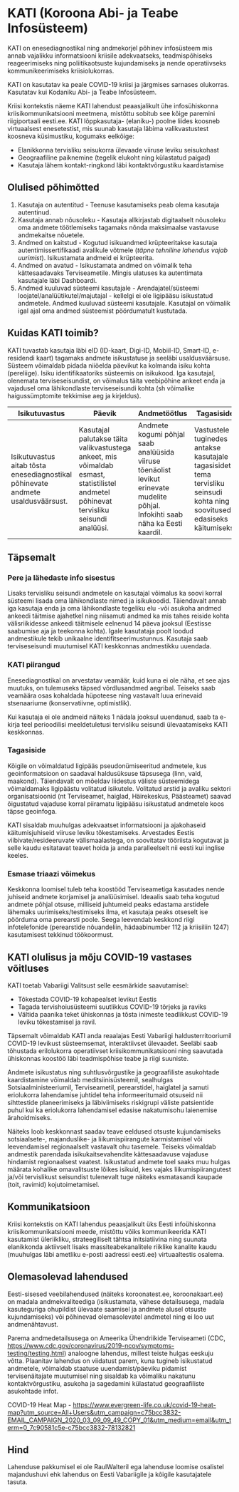 # KATI (Koroona Abi- ja Teabe Infosüsteem)

KATI on enesediagnostikal ning andmekorjel põhinev infosüsteem mis annab vajalikku informatsiooni kriisile adekvaatseks, teadmispõhiseks reageerimiseks ning poliitikaotsuste kujundamiseks ja nende operatiivseks kommunikeerimiseks kriisiolukorras.

KATI on kasutatav ka peale COVID-19 kriisi ja järgmises sarnases olukorras. Kasutatav kui Kodaniku Abi- ja Teabe Infosüsteem.

Kriisi kontekstis näeme KATI lahendust peaasjalikult ühe infosühiskonna kriisikommunikatsiooni meetmena, mistõttu sobitub see kõige paremini riigiportaali eesti.ee. KATI lõppkasutaja- (elaniku-) poolne liides koosneb virtuaalsest enesetestist, mis suunab kasutaja läbima valikvastustest koosneva küsimustiku, kogumaks eelkõige:

- Elanikkonna tervisliku seisukorra ülevaade viiruse leviku seisukohast
- Geograafiline paiknemine (tegelik elukoht ning külastatud paigad)
- Kasutaja lähem kontakt-ringkond läbi kontaktvõrgustiku kaardistamise

## Olulised põhimõtted
1. Kasutaja on autentitud	- Teenuse kasutamiseks peab olema kasutaja autentinud.
2. Kasutaja annab nõusoleku	- Kasutaja allkirjastab digitaalselt nõusoleku oma andmete töötlemiseks tagamaks nõnda maksimaalse vastavuse andmekaitse nõuetele.
3. Andmed on kaitstud	- Kogutud isikuandmed krüpteeritakse kasutaja autentimissertifikaadi avalikule võtmele (*täpne tehniline lahendus vajab uurimist*). Isikustamata andmeid ei krüpteerita.
4. Andmed on avatud -	Isikustamata andmed on võimalik teha kättesaadavaks Terviseametile. Mingis ulatuses ka autentimata kasutajale läbi Dashboardi.
5. Andmed kuuluvad süsteemi kasutajale -	Arendajatel/süsteemi loojatel/analüütikutel/majutajal - kellelgi ei ole ligipääsu isikustatud andmetele. Andmed kuuluvad süsteemi kasutajale. Kasutajal on võimalik igal ajal oma andmed süsteemist pöördumatult kustutada.

## Kuidas KATI toimib?
KATI tuvastab kasutaja läbi eID (ID-kaart, Digi-ID, Mobiil-ID, Smart-ID, e-residendi kaart) tagamaks andmete isikustatuse ja seeläbi usaldusväärsuse. Süsteem võimaldab pidada niiöelda päevikut ka kolmanda isiku kohta (pereliige). Isiku identifikaatoriks süsteemis on isikukood. Iga kasutajal, olenemata terviseseisundist, on võimalus täita veebipõhine ankeet enda ja vajadusel oma lähikondlaste terviseseisundi kohta (sh võimalike haigussümptomite tekkimise aeg ja kirjeldus).

 Isikutuvastus | Päevik | Andmetöötlus | Tagasiside
------------- | ------------- | ------------- | ------------- 
Isikutuvastus aitab tõsta enesediagnostikal põhinevate andmete usaldusväärsust. | Kasutajal palutakse täita valikvastustega ankeet, mis võimaldab esmast, statistilistel andmetel põhinevat tervisliku seisundi analüüsi. | Andmete kogumi põhjal saab analüüsida viiruse tõenäolist levikut erinevate mudelite põhjal. Infokihti saab näha ka Eesti kaardil. | Vastustele tuginedes antakse kasutajale tagasisidet tema tervisliku seinsudi kohta ning soovitused edasiseks käitumiseks.

## Täpsemalt
### Pere ja lähedaste info sisestus
Lisaks tervisliku seisundi andmetele on kasutajal võimalus ka soovi korral süsteemi lisada oma lähikondlaste nimed ja isikukoodid. Täiendavalt annab iga kasutaja enda ja oma lähikondlaste tegeliku elu -või asukoha andmed ankeedi täitmise ajahetkel ning niisamuti andmed ka mis tahes reiside kohta välisriikidesse ankeedi täitmisele eelnenud 14 päeva jooksul (Eestisse saabumise aja ja teekonna kohta). Igale kasutataja poolt loodud andmestikule tekib unikaalne identifitseerimustunnus. Kasutaja saab terviseseisundi muutumisel KATI keskkonnas andmestikku uuendada.

### KATI piirangud
Enesediagnostikal on arvestatav veamäär, kuid kuna ei ole näha, et see ajas muutuks, on tulemuseks täpsed võrdlusandmed aegribal. Teiseks saab veamäära osas kohaldada hüpoteese ning vastavalt luua erinevaid stsenaariume (konservatiivne, optimistlik).

Kui kasutaja ei ole andmeid näiteks 1 nädala jooksul uuendanud, saab ta e-kirja teel perioodilisi meeldetuletusi tervisliku seisundi ülevaatamiseks KATI keskkonnas.

### Tagasiside
Kõigile on võimaldatud ligipääs pseudonümiseeritud andmetele, kus geoinformatsioon on saadaval haldusüksuse täpsusega (linn, vald, maakond). Täiendavalt on mõeldav liidestus väliste süsteemidega võimaldamaks ligipäästu volitatud isikutele. Volitatud arstid ja avaliku sektori organisatsioonid (nt Terviseamet, haiglad, Häirekeskus, Päästeamet) saavad õigustatud vajaduse korral piiramatu ligipääsu isikustatud andmetele koos täpse geoinfoga.

KATI sisaldab muuhulgas adekvaatset informatsiooni ja ajakohaseid käitumisjuhiseid viiruse leviku tõkestamiseks. Arvestades Eestis viibivate/resideeruvate välismaalastega, on soovitatav tööriista kogutavat ja selle kaudu esitatavat teavet hoida ja anda paralleelselt nii eesti kui inglise keeles.

### Esmase triaazi võimekus
Keskkonna loomisel tuleb teha koostööd Terviseametiga kasutades nende juhiseid andmete korjamisel ja analüüsimisel. Ideaalis saab teha kogutud andmete põhjal otsuse, milliseid juhtumeid peaks edastama arstidele lähemaks uurimiseks/testimiseks ilma, et kasutaja peaks otseselt ise pöörduma oma perearsti poole. Seega leevendab keskkond riigi infotelefonide (perearstide nõuandeliin, hädaabinumber 112 ja kriisiliin 1247) kasutamisest tekkinud töökoormust.

## KATI olulisus ja mõju COVID-19 vastases võitluses

KATI toetab Vabariigi Valitsust selle eesmärkide saavutamisel:

- Tõkestada COVID-19 kohapealset levikut Eestis
- Tagada tervishoiusüsteemi suutlikkus COVID-19 tõrjeks ja raviks
- Vältida paanika teket ühiskonnas ja tõsta inimeste teadlikkust COVID-19 leviku tõkestamisel ja ravil.

Täpsemalt võimaldab KATI anda reaalajas Eesti Vabariigi haldusterritooriumil COVID-19 levikust süsteemsemat, interaktiivset ülevaadet. Seeläbi saab tõhustada erilolukorra operatiivset kriisikommunikatsiooni ning saavutada ühiskonnas koostöö läbi teadmispõhise teabe ja riigi suuniste.

Andmete isikustatus ning suhtlusvõrgustike ja geograafiliste asukohtade kaardistamine võimaldab meditsiinisüsteemil, sealhulgas Sotsiaalministeeriumil, Terviseametil, perearstidel, haiglatel ja samuti eriolukorra lahendamise juhtidel teha informeeritumaid otsuseid nii sihttestide planeerimiseks ja läbiviimiseks riskigrupi väliste patsientide puhul kui ka eriolukorra lahendamisel edasise nakatumisohu laienemise ärahoidmiseks.

Näiteks loob keskkonnast saadav teave eeldused otsuste kujundamiseks sotsiaalsete-, majanduslike- ja liikumispiirangute karmistamisel või leevendamisel regionaalselt vastavalt ohu tasemele. Teiseks võimaldab andmestik parendada isikukaitsevahendite kättesaadavuse vajaduse hindamist regionaalsest vaatest. Isikustatud andmete toel saaks muu hulgas määrata kohalike omavalitsuste lõikes isikuid, kes vajaks liikumispiirangutest ja/või tervislikust seisundist tulenevalt tuge näiteks esmatasandi kaupade (toit, ravimid) kojutoimetamisel.

## Kommunikatsioon
Kriisi kontekstis on KATI lahendus peaasjalikult üks Eesti infoühiskonna kriisikommunikatsiooni meede, mistõttu võiks kommunikeerida KATI kasutamist üleriikliku, strateegiliselt tähtsa initsiatiivina ning suunata elanikkonda aktiivselt lisaks massiteabekanalitele riiklike kanalite kaudu (muuhulgas läbi ametliku e-posti aadressi eesti.ee) virtuaaltestis osalema.

## Olemasolevad lahendused
Eesti-sisesed veebilahendused (näiteks koroonatest.ee, koroonakaart.ee) on madala andmekvaliteediga (isikustamata, vähese detailsusega, madala kasuteguriga ohupildist ülevaate saamisel ja andmete alusel otsuste kujundamiseks) või põhinevad olemasolevatel andmetel ning ei loo uut andmenähtavust.

Parema andmedetailsusega on Ameerika Ühendriikide Terviseameti (CDC, https://www.cdc.gov/coronavirus/2019-ncov/symptoms-testing/testing.html) analoogne lahendus, millest teiste hulgas eeskuju võtta. Plaanitav lahendus on viidatust parem, kuna tugineb isikustatud andmetele, võimaldab staatuse uuendamist/päeviku pidamist tervisenäitajate muutumisel ning sisaldab ka võimaliku nakatunu kontaktvõrgustiku, asukoha ja sagedamini külastatud geograafiliste asukohtade infot.

COVID-19 Heat Map - https://www.evergreen-life.co.uk/covid-19-heat-map?utm_source=All+Users&utm_campaign=c75bcc3832-EMAIL_CAMPAIGN_2020_03_09_09_49_COPY_01&utm_medium=email&utm_term=0_7c90581c5e-c75bcc3832-78132821

## Hind
Lahenduse pakkumisel ei ole RaulWalteril ega lahenduse loomise osalistel majandushuvi ehk lahendus on Eesti Vabariigile ja kõigile kasutajatele tasuta.
